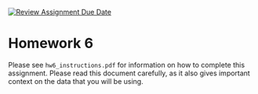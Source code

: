 [![Review Assignment Due Date](https://classroom.github.com/assets/deadline-readme-button-24ddc0f5d75046c5622901739e7c5dd533143b0c8e959d652212380cedb1ea36.svg)](https://classroom.github.com/a/BeS94yn3)
# Homework 6

Please see `hw6_instructions.pdf` for information on how to complete this assignment.
Please read this document carefully, as it also gives important context on the
data that you will be using. 